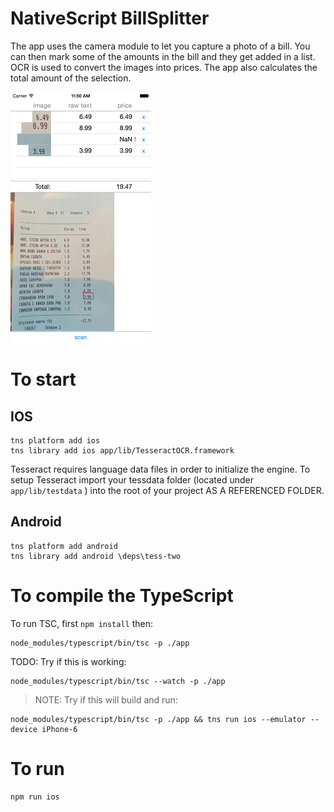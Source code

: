 # NativeScript BillSplitter
The app uses the camera module to let you capture a photo of a bill. You can then mark some of the amounts in the bill and they get added in a list. OCR is used to convert the images into prices. The app also calculates the total amount of the selection.

![BillSplitter](BillSplitter.png)

# To start

## IOS
```
tns platform add ios
tns library add ios app/lib/TesseractOCR.framework
```
Tesseract requires language data files in order to initialize the engine. To setup Tesseract import your tessdata folder (located under ``` app/lib/testdata ``` ) into the root of your project AS A REFERENCED FOLDER.

## Android

```
tns platform add android
tns library add android \deps\tess-two
```

# To compile the TypeScript
To run TSC, first `npm install` then:
```
node_modules/typescript/bin/tsc -p ./app
```

TODO: Try if this is working:
```
node_modules/typescript/bin/tsc --watch -p ./app
```

> NOTE: Try if this will build and run:
```
node_modules/typescript/bin/tsc -p ./app && tns run ios --emulator --device iPhone-6
```

# To run
```
npm run ios
```
